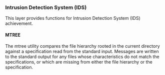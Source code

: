 ### Intrusion Detection System (IDS)
This layer provides functions for Intrusion Detection System (IDS) achievement.

#### MTREE
The mtree utility compares the file hierarchy rooted in the current directory
against a specification read from the standard input. Messages are written
to the standard output for any files whose characteristics do not match the
specifications, or which are missing from either the file hierarchy or the
specification.
